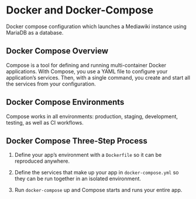 # Docker and Docker-Compose

Docker compose configuration which launches a Mediawiki instance using MariaDB as a database. 

## Docker Compose Overview

Compose is a tool for defining and running multi-container Docker applications. With Compose, you use a YAML file to configure your application’s services. Then, with a single command, you create and start all the services from your configuration.

## Docker Compose Environments

Compose works in all environments: production, staging, development, testing, as well as CI workflows. 

## Docker Compose Three-Step Process

1. Define your app’s environment with a `Dockerfile` so it can be reproduced anywhere.

2. Define the services that make up your app in `docker-compose.yml` so they can be run together in an isolated environment.

3. Run `docker-compose` up and Compose starts and runs your entire app.

